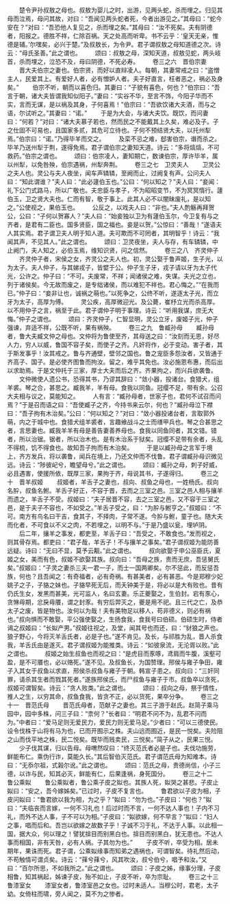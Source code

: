 <!-- { "loadSidebar": true } -->
　　楚令尹孙叔敖之母也。叔敖为婴儿之时，出游，见两头蛇，杀而埋之。归见其母而泣焉，母问其故，对曰：“吾闻见两头蛇者死，今者出游见之。”其母曰：“蛇今安在？”对曰：“吾恐他人复见之，杀而埋之矣。”其母曰：“汝不死矣。夫有阴德者，阳报之。德胜不祥，仁除百祸。天之处高而听卑。书不云乎：‘皇天无亲，惟德是辅。’尔嘿矣，必兴于楚。”及叔敖长，为令尹。君子谓叔敖之母知道德之次。诗云：“母氏圣善。”此之谓也。
　　颂曰：叔敖之母，深知天道，叔敖见蛇，两头岐首，杀而埋之，泣恐不及，母曰阴德，不死必寿。
　　卷三之六　晋伯宗妻
　　晋大夫伯宗之妻也。伯宗贤，而好以直辩凌人。每朝，其妻常戒之曰：“盗憎主人，民爱其上。有爱好人者，必有憎妒人者。夫子好直言，枉者恶之，祸必及身矣。”
　　伯宗不听，朝而以喜色归。其妻曰：“子貌有喜色，何也？”伯宗曰：“吾言于朝，诸大夫皆谓我知似阳子。”妻曰：“实谷不华，至言不饰，今阳子华而不实，言而无谋，是以祸及其身，子何喜焉！”伯宗曰：“吾欲饮诸大夫酒，而与之语，尔试听之。”其妻曰：“诺。”
　　于是为大会，与诸大夫饮。既饮，而问妻曰：“何若？”对曰：“诸大夫慕子若也，然而民之不能戴其上久矣，难必及子。子之仕固不可易也，且国家多贰，其危可立待也。子何不预结贤大夫，以托州犁焉。”伯宗曰：“诺。”乃得毕羊而交之。
　　及栾不忌之难，郄害伯宗，谮而杀之。毕羊乃送州犁于荆，遂得免焉。君子谓伯宗之妻知天道。诗云：“多将熇熇，不可救药。”伯宗之谓也。
　　颂曰：伯宗凌人，妻知期亡，数谏伯宗，厚许毕羊，属以州犁，以免咎殃，伯宗遇祸，州犁奔荆。
　　卷三之七　卫灵夫人
　　卫灵公之夫人也。灵公与夫人夜坐，闻车声辚辚，至阙而止，过阙复有声。公问夫人曰：“知此谓谁？”夫人曰：“此必蘧伯玉也。”公曰：“何以知之？”夫人曰：“妾闻：礼下公门式路马，所以广敬也。夫忠臣与孝子，不为昭昭变节，不为冥冥惰行。蘧伯玉，卫之贤大夫也。仁而有智，敬于事上。此其人必不以闇昧废礼，是以知之。”公使视之，果伯玉也。
　　公反之，以戏夫人曰：“非也。”夫人酌觞再拜贺公，公曰：“子何以贺寡人？”夫人曰：“始妾独以卫为有蘧伯玉尔，今卫复有与之齐者，是君有二臣也。国多贤臣，国之福也。妾是以贺。”公惊曰：“善哉！”遂语夫人其实焉。君子谓卫夫人明于知人道。夫可欺而不可罔者，其明智乎！诗云：“我闻其声，不见其人。”此之谓也。
　　颂曰：卫灵夜坐，夫人与存，有车辚辚，中止阙门，夫人知之，必伯玉焉，维知识贤，问之信然。
　　卷三之八　齐灵仲子
　　齐灵仲子者，宋侯之女，齐灵公之夫人也。初，灵公娶于鲁声姬，生子光，以为太子。夫人仲子，与其娣戎子，皆嬖于公。仲子生子牙，戎子请以牙为太子代光，公许之。仲子曰：“不可。夫废常，不祥；闻诸侯之难，失谋。夫光之立也，列于诸侯矣。今无故而废之，是专绌诸侯，而以难犯不祥也。君心悔之。”“在我而已。”仲子曰：“妾非让也，诚祸之萌也。”以死争之，公终不听，遂逐太子光，而立牙为太子，高厚为傅。
　　灵公疾，高厚微迎光。及公薨，崔杼立光而杀高厚。以不用仲子之言，祸至于此。君子谓仲子明于事理。诗云：“听用我谋，庶无大悔。”仲子之谓也。
　　颂曰：齐灵仲子，仁智显明，灵公立牙，废姬子光，仲子强谏，弃适不祥，公既不听，果有祸殃。
　　卷三之九　鲁臧孙母
　　臧孙母者，鲁大夫臧文仲之母也。文仲将为鲁使至齐，其母送之曰：“汝刻而无恩，好尽人力，穷人以威，鲁国不容子矣，而使子之齐。凡奸将作，必于变动。害子者，其于斯发事乎！汝其戒之。鲁与齐通壁，壁邻之国也。鲁之宠臣多怨汝者，又皆通于齐高子、国子。是必使齐图鲁而拘汝。留之，难乎其免也。汝必施恩布惠，而后出以求助焉。于是文仲托于三家，厚士大夫而后之齐。齐果拘之，而兴兵欲袭鲁。
　　文仲微使人遗公书，恐得其书，乃谬其辞曰：“敛小器，投诸台。食猎犬，组羊裘。琴之合，甚思之。臧我羊，羊有母。食我以同鱼。冠缨不足，带有余。公召大夫相与议之，莫能知之。
　　人有言：“臧孙母者，世家子也，君何不试召而问焉？”于是召而语之曰：“吾使臧子之齐，今持书来云尔，何也？”臧孙母泣下襟曰：“吾子拘有木治矣。”公曰：“何以知之？”对曰：“敛小器投诸台者，言取郭外萌，内之于城中也。食猎犬组羊裘者，言趣飨战斗之士而缮甲兵也。琴之合甚思之者，言思妻也。臧我羊羊有母是善告妻善养母也。食我以同鱼同者，其文错。错者，所以治锯。锯者，所以治木也。是有木治系于狱矣。冠缨不足带有余者，头乱不得梳，饥不得食也。故知吾子拘而有木治矣。
　　于是以臧孙母之言军于境上，齐方发兵，将以袭鲁，闻兵在境上，乃还文仲而不伐鲁。君子谓臧孙母识微见远。诗云：“陟彼屺兮，瞻望母兮。”此之谓也。
　　颂曰：臧孙之母，刺子好威，必且遇害，使援所依，既厚三家，果拘于齐，母说其书，子遂得归。
　　卷三之十　晋羊叔姬
　　叔姬者，羊舌子之妻也，叔向、叔鱼之母也，一姓杨氏。叔向名肸，叔鱼名鲋。羊舌子好正，不容于晋，去而之三室之邑。三室之邑人相与攘羊而遗之，羊舌子不受。叔姬曰：“夫子居晋不容，去之三室之邑，又不容于三室之邑，是于夫子不容也，不如受之。”羊舌子受之，曰：“为肸与鲋亨之。”叔姬曰：“不可。南方有鸟名曰干吉，食其子，不择肉，子常不遂。今肸与鲋，童子也。随大夫而化者，不可食以不义之肉，不若埋之，以明不与。”于是乃盛以瓮，埋垆阴。
　　后二年，攘羊之事发，都吏至，羊舌子曰：“吾受之，不敢食也。”发而视之，则其骨存焉。都吏曰：“君子哉，羊舌子！不与攘羊之事矣。”君子谓叔姬为能防善远疑。诗曰：“无曰不显，莫予云觏。”此之谓也。
　　叔向欲娶于申公巫臣氏，夏姬之女，美而有色，叔姬不欲娶其族。叔向曰：“吾母之族，贵而无庶，吾惩舅氏矣。”叔姬曰：“子灵之妻杀三夫一君一子，而士一国两卿矣。尔不惩此，而反惩吾族，何也？且吾闻之：有奇福者，必有奇祸。有甚美者，必有甚恶。今是郑穆少妃姚子之子，子貉之妹也。子貉早死无后，而夭钟美于是，将必以是大有败也。昔有仍氏生女，发黑而甚美，光可监人，名曰玄妻。乐正夔娶之，生伯封。宕有豕心，贪惏毋期，忿戾毋餍，谓之封豕。有穷后羿灭之，夔是用不祀。且三代之亡，及恭太子之废，皆是物也。汝何以为哉！夫有美物足以移人，苟非德义，则必有祸也。”叔向惧而不敢娶，平公强使娶之，生扬食我，食我号曰伯硕。伯硕生时，侍者谒之叔姬曰：“长姒产男。”叔姬往视之，及堂，闻其号也而还，曰：“豺狼之声也。狼子野心，今将灭羊舌氏者，必是子也。”遂不肯见。及长，与祁胜为乱，晋人杀食我，羊舌氏由是遂灭。君子谓叔姬为能推类。诗云：“如彼泉流，无沦胥以败。”此之谓也。
　　叔姬之始生叔鱼也而视之曰：“是虎目而豕啄，鸢肩而牛腹，溪壑可盈，是不可餍也，必以赂死。”遂不见。及叔鱼长，为国赞理。邢侯与雍子争田，雍子入其女于叔鱼以求直，邢侯杀叔鱼与雍子于朝。韩宣子患之。叔向曰：“三奸同罪，请杀其生者而戮其死者。”遂族邢侯氏，而尸叔鱼与雍子于市。叔鱼卒以贪死，叔姬可谓智矣。诗云：“贪人败类。”此之谓也。
　　颂曰：叔向之母，祭于情性，推人之生，以穷其命，叔鱼食我，皆贪不正，必以货死，果卒分争。
　　卷三之十一　晋范氏母
　　晋范氏母者，范献子之妻也。其三子游于赵氏。赵简子乘马园中，园中多株，问三子曰：“柰何？”长者曰：“明君不问不为，乱君不问而为。”中者曰：“爱马足则无爱民力，爱民力则无爱马足。”少者曰：“可以三德使民。设令伐株于山将有马为也，已而开囿示之株。夫山远而囿近，是民一悦矣。夫险阻之山而伐平地之株，民二悦矣。既毕而贱卖民，三悦矣。”简子从之，民果三悦。
　　少子伐其谋，归以告母。母喟然叹曰：“终灭范氏者必是子也。夫伐功施劳，鲜能布仁。乘伪行诈，莫能久长。”其后智伯灭范氏。君子谓范氏母为知难本。诗曰：“无忝尔祖，式榖尔讹。”此之谓也。
　　颂曰：范氏之母，贵德尚信，小子三德，以诈与民，知其必灭，鲜能有仁，后果逢祸，身死国分。
　　卷三之十二　鲁公乘姒
　　鲁公乘姒者，鲁公乘子皮之姒也。其族人死，姒哭之甚悲。子皮止姒曰：“安之，吾今嫁姊矣。”已过时，子皮不复言也。
　　鲁君欲以子皮为相，子皮问姒曰：“鲁君欲以我为相，为之乎？”姒曰：“勿为也。”子皮曰：“何也？”姒曰：“夫临丧而言嫁，一何不习礼也！后过时而不言，一何不达人事也！子内不习礼，而外不达人事，子不可以为相。”子皮曰：“姒欲嫁，何不早言？”姒曰：“妇人之事，唱而后和。吾岂以欲嫁之故数子乎！子诚不习于礼，不达于人事。以此相一国，据大众，何以理之！譬犹揜目而别黑白也。揜目而别黑白，犹无患也。不达人事而相国，非有天咎，必有人祸。子其勿为也。”
　　子皮不听，卒受为相。居未期年，果诛而死。君子谓，公乘姒缘事而知弟之遇祸也，可谓智矣。待礼然后动，不苟触情可谓贞矣。诗云：“萚兮萚兮，风其吹汝，叔兮伯兮，唱予和汝。”又曰：“百尔所思，不如我所之。”此之谓也。
　　颂曰：子皮之姊，缘事分理，子皮相鲁，知其祸起，姊谏子皮，殆不如止，子皮不听，卒为宗耻。
　　卷三之十三　鲁漆室女
　　漆室女者，鲁漆室邑之女也。过时未适人。当穆公时，君老，太子幼。女倚柱而啸，旁人闻之，莫不为之惨者。
